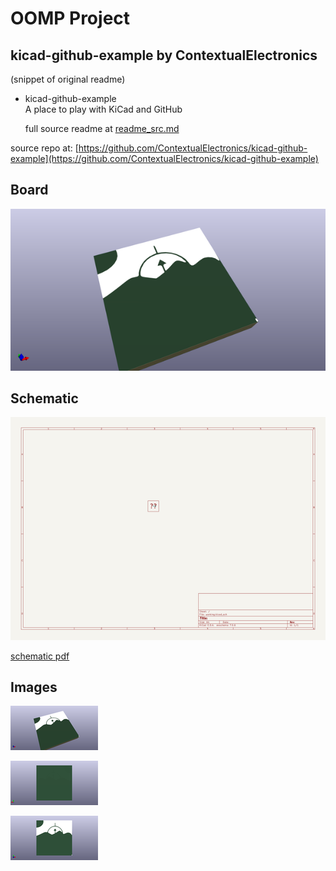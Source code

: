 # OOMP Project  
## kicad-github-example  by ContextualElectronics  
  
(snippet of original readme)  
  
- kicad-github-example  
A place to play with KiCad and GitHub  
  
  full source readme at [readme_src.md](readme_src.md)  
  
source repo at: [https://github.com/ContextualElectronics/kicad-github-example](https://github.com/ContextualElectronics/kicad-github-example)  
## Board  
  
[![working_3d.png](working_3d_600.png)](working_3d.png)  
## Schematic  
  
[![working_schematic.png](working_schematic_600.png)](working_schematic.png)  
  
[schematic pdf](working_schematic.pdf)  
## Images  
  
[![working_3d.png](working_3d_140.png)](working_3d.png)  
  
[![working_3d_back.png](working_3d_back_140.png)](working_3d_back.png)  
  
[![working_3d_front.png](working_3d_front_140.png)](working_3d_front.png)  
